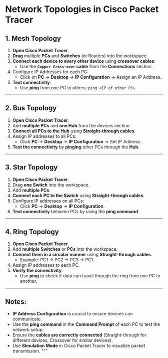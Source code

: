# Network Topologies in Cisco Packet Tracer



## 1. Mesh Topology
1. **Open Cisco Packet Tracer**.
2. **Drag** multiple **PCs** and **Switches** (or Routers) into the workspace.
3. **Connect each device to every other device** using **crossover cables**:
   - Use the **`Copper Cross-over` cable** from the **Connections** section.
4. Configure IP Addresses for each PC:
   - Click on **PC** → **Desktop** → **IP Configuration** → Assign an IP Address.
5. **Test connectivity**:
   - Use **ping** from one PC to others: `ping <IP of other PC>`.

---

## 2. Bus Topology
1. **Open Cisco Packet Tracer**.
2. Add **multiple PCs** and **one Hub** from the devices section.
3. **Connect all PCs to the Hub** using **Straight-through cables**.
4. Assign IP addresses to all PCs:
   - Click **PC** → **Desktop** → **IP Configuration** → Set IP Address.
5. **Test the connectivity** by **pinging** other PCs through the **Hub**.

---

## 3. Star Topology
1. **Open Cisco Packet Tracer**.
2. Drag **one Switch** into the workspace.
3. Add **multiple PCs**.
4. **Connect each PC to the Switch** using **Straight-through cables**.
5. Configure IP addresses on all PCs:
   - Click **PC** → **Desktop** → **IP Configuration**.
6. **Test connectivity** between PCs by using the **ping command**.

---

## 4. Ring Topology
1. **Open Cisco Packet Tracer**.
2. Add **multiple Switches** or **PCs** into the workspace.
3. **Connect them in a circular manner** using **Straight-through cables**.
   - Example: PC1 → PC2 → PC3 → PC1.
4. Assign IP addresses to each PC.
5. **Verify the connectivity**:
   - Use **ping** to check if data can travel through the ring from one PC to another.

---

## Notes:
- **IP Address Configuration** is crucial to ensure devices can communicate.
- Use the **ping command** in the **Command Prompt** of each PC to test the network setup.
- Ensure the **cables are correctly connected** (Straight-through for different devices, Crossover for similar devices).
- Use **Simulation Mode** in Cisco Packet Tracer to visualize packet transmission.
"""
